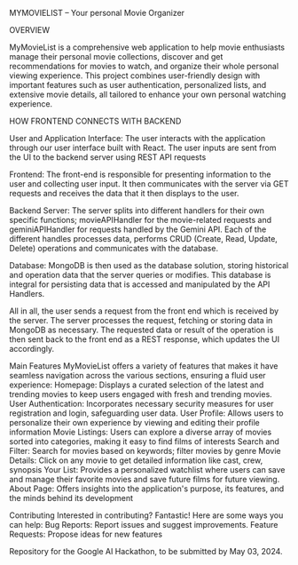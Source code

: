 MYMOVIELIST – Your personal Movie Organizer 

OVERVIEW

MyMovieList is a comprehensive web application to help movie enthusiasts manage their personal movie collections, discover and get recommendations for movies to watch, and organize their whole personal viewing experience. This project combines user-friendly design with important features such as user authentication, personalized lists, and extensive movie details, all tailored to enhance your own personal watching experience.

HOW FRONTEND CONNECTS WITH BACKEND

User and Application Interface: The user interacts with the application through our user interface built with React. The user inputs are sent from the UI to the backend server using REST API requests 

Frontend: The front-end is responsible for presenting information to the user and collecting user input. It then communicates with the server via GET requests and receives the data that it then displays to the user.

 Backend Server: The server splits into different handlers for their own specific functions; movieAPIHandler for the movie-related requests and geminiAPIHandler for requests handled by the Gemini API. Each of the different handles processes data, performs CRUD (Create, Read, Update, Delete) operations and communicates with the database.

Database: MongoDB is then used as the database solution, storing historical and operation data that the server queries or modifies. This database is integral for persisting data that is accessed and manipulated by the API Handlers.

All in all, the user sends a request from the front end which is received by the server. The server processes the request, fetching or storing data in MongoDB as necessary. The requested data or result of the operation is then sent back to the front end as a REST response, which updates the UI accordingly.

Main Features 
  MyMovieList offers a variety of features that makes it have seamless navigation across the various sections, ensuring a fluid user experience:
  Homepage: Displays a curated selection of the latest and trending movies to keep users engaged with fresh and trending movies.
  User Authentication: Incorporates necessary security measures for user registration and login, safeguarding user data.
  User Profile: Allows users to personalize their own experience by viewing and editing their profile information
  Movie Listings: Users can explore a diverse array of movies sorted into categories, making it easy to find films of interests
  Search and Filter: Search for movies based on keywords; filter movies by genre 
  Movie Details: Click on any movie to get detailed information like cast, crew, synopsis 
  Your List: Provides a personalized watchlist where users can save and manage their favorite movies and save future films for future viewing.
  About Page: Offers insights into the application's purpose, its features, and the minds behind its development

Contributing 
Interested in contributing? Fantastic! Here are some ways you can help:
    Bug Reports: Report issues and suggest improvements.
    Feature Requests: Propose ideas for new features
    
Repository for the Google AI Hackathon, to be submitted by May 03, 2024.
